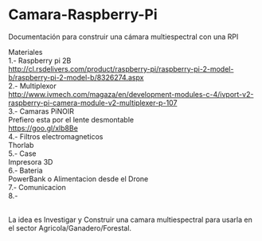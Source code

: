 # Camara-Raspberry-Pi
Documentación para construir una cámara multiespectral con una RPI 

Materiales
<br>1.- Raspberry pi 2B 
<br>http://cl.rsdelivers.com/product/raspberry-pi/raspberry-pi-2-model-b/raspberry-pi-2-model-b/8326274.aspx
<br>2.- Multiplexor
<br>http://www.ivmech.com/magaza/en/development-modules-c-4/ivport-v2-raspberry-pi-camera-module-v2-multiplexer-p-107
<br>3.- Camaras PiNOIR
<br>Prefiero esta por el lente desmontable
<br>https://goo.gl/xlb8Be 
<br>4.- Filtros electromagneticos
<br>Thorlab 
<br>5.- Case
<br>Impresora 3D
<br>6.- Bateria
<br>PowerBank o Alimentacion desde el Drone
<br>7.- Comunicacion
<br>8.-

<br>La idea es Investigar y Construir una camara multiespectral para usarla en el sector Agricola/Ganadero/Forestal.

   
    
